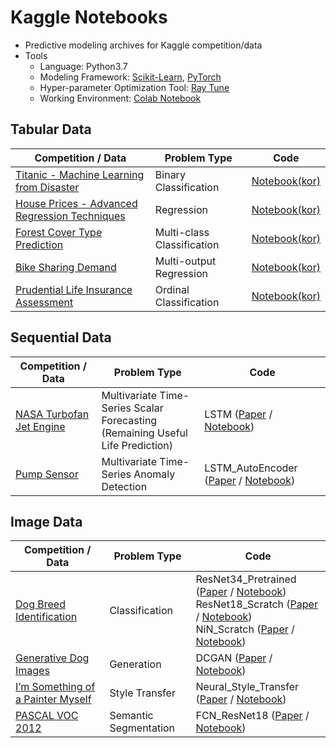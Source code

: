 # Kaggle Notebooks
- Predictive modeling archives for Kaggle competition/data
- Tools
  - Language: Python3.7
  - Modeling Framework: [Scikit-Learn](https://scikit-learn.org/stable/), [PyTorch](https://pytorch.org/)
  - Hyper-parameter Optimization Tool: [Ray Tune](https://docs.ray.io/en/latest/tune/index.html)
  - Working Environment: [Colab Notebook](https://colab.research.google.com/)

## Tabular Data
| Competition / Data                                                                      | Problem Type               | Code                                                                                        |
|-------------------------------------------------------------------------------------|----------------------------|-------------------------------------------------------------------------------------------------------------|
| [Titanic - Machine Learning from Disaster](https://www.kaggle.com/c/titanic)                                         | Binary Classification      | [Notebook(kor)](https://colab.research.google.com/drive/1okqZ7yFba9xVnke9Px3AapLunupCeMog?usp=sharing)      |
| [House Prices - Advanced Regression Techniques](https://www.kaggle.com/c/house-prices-advanced-regression-techniques) | Regression                 | [Notebook(kor)](https://colab.research.google.com/drive/1n9XYmcvefp6rSD-rH7uZqfw3eVQ_cnxh?usp=sharing)  |
| [Forest Cover Type Prediction](https://www.kaggle.com/c/forest-cover-type-prediction)          | Multi-class Classification | [Notebook(kor)](https://colab.research.google.com/drive/1Kgd6OOrRE7rXrl62HTu4PHtAED2d2zWJ?usp=sharing)  |
| [Bike Sharing Demand](https://www.kaggle.com/c/bike-sharing-demand)                 | Multi-output Regression    | [Notebook(kor)](https://colab.research.google.com/drive/1FihAHMXlpPxLwlpa-B261IcY1zisMrEL?usp=sharing) |
| [Prudential Life Insurance Assessment](https://www.kaggle.com/c/prudential-life-insurance-assessment)                 | Ordinal Classification    | [Notebook(kor)](https://colab.research.google.com/drive/1WPxPqsUsWxgZcmeHRsXn-jYR6aJLdegO?usp=sharing) |

## Sequential Data
| Competition / Data                                                                                          | Problem Type          | Code |
|----------------------------------------------------------------------------------------------------------|-----------------------|------------------|
| [NASA Turbofan Jet Engine](https://www.kaggle.com/datasets/behrad3d/nasa-cmaps) | Multivariate Time-Series Scalar Forecasting <br> (Remaining Useful Life Prediction) | LSTM ([Paper](https://ieeexplore.ieee.org/document/7998311) / [Notebook](https://colab.research.google.com/drive/1BfLSPNT2reXh1M1KztdFwOa-JYURpDDl?usp=sharing))|
| [Pump Sensor](https://www.kaggle.com/datasets/nphantawee/pump-sensor-data)                            | Multivariate Time-Series Anomaly Detection       | LSTM_AutoEncoder ([Paper](https://arxiv.org/abs/1607.00148) / [Notebook](https://colab.research.google.com/drive/1iOdhjbuNhE1nesQiY5ST6RCWlWao9MCz?usp=sharing))|

## Image Data
| Competition / Data                                                                                          | Problem Type          | Code |
|----------------------------------------------------------------------------------------------------------|-----------------------|------------------|
| [Dog Breed Identification](https://www.kaggle.com/c/dog-breed-identification)                            | Classification        | ResNet34_Pretrained ([Paper](https://www.cv-foundation.org/openaccess/content_cvpr_2016/papers/He_Deep_Residual_Learning_CVPR_2016_paper.pdf) / [Notebook](https://colab.research.google.com/drive/1iNMV8kik9ue6sy8DPgG73zT7wO_pQKtB?usp=sharing)) <br> ResNet18_Scratch ([Paper](https://www.cv-foundation.org/openaccess/content_cvpr_2016/papers/He_Deep_Residual_Learning_CVPR_2016_paper.pdf) / [Notebook](https://colab.research.google.com/drive/1d1jMyWEWMVLBvOOvU5AAhD69V9_uSZDF?usp=sharing)) <br> NiN_Scratch ([Paper](https://arxiv.org/abs/1312.4400) / [Notebook](https://colab.research.google.com/drive/1X_MktEUblvBMyfZebMm88sEj0oQL3HEE?usp=sharing))|
| [Generative Dog Images](https://www.kaggle.com/competitions/generative-dog-images)                            | Generation        | DCGAN ([Paper](https://arxiv.org/abs/1511.06434) / [Notebook](https://colab.research.google.com/drive/1wnSNIV6uiL7r4prkPxs-yDMyDzaG3R7J?usp=sharing))| 
| [I’m Something of a Painter Myself](https://www.kaggle.com/c/gan-getting-started)                        | Style Transfer        | Neural_Style_Transfer ([Paper](https://www.cv-foundation.org/openaccess/content_cvpr_2016/papers/Gatys_Image_Style_Transfer_CVPR_2016_paper.pdf) / [Notebook](https://colab.research.google.com/drive/1FduBuKqs3ToSrnRekxcxUQfzkaHbJcBr?usp=sharing))|
| [PASCAL VOC 2012](https://www.kaggle.com/datasets/huanghanchina/pascal-voc-2012) | Semantic Segmentation | FCN_ResNet18 ([Paper](https://ieeexplore.ieee.org/document/7298965) / [Notebook](https://colab.research.google.com/drive/1C-o68TRZc8YThVyEWbLnEKn-G0_JgwK0?usp=sharing))|

